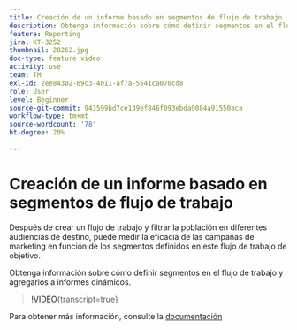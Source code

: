 ```yaml
---
title: Creación de un informe basado en segmentos de flujo de trabajo
description: Obtenga información sobre cómo definir segmentos en el flujo de trabajo y agregarlos a informes dinámicos.
feature: Reporting
jira: KT-3252
thumbnail: 28262.jpg
doc-type: feature video
activity: use
team: TM
exl-id: 2ee84302-69c3-4011-af7a-5541ca070cd8
role: User
level: Beginner
source-git-commit: 943599bd7ce139ef846f093ebda9084a91550aca
workflow-type: tm+mt
source-wordcount: '78'
ht-degree: 20%

---
```


# Creación de un informe basado en segmentos de flujo de trabajo

Después de crear un flujo de trabajo y filtrar la población en diferentes audiencias de destino, puede medir la eficacia de las campañas de marketing en función de los segmentos definidos en este flujo de trabajo de objetivo.

Obtenga información sobre cómo definir segmentos en el flujo de trabajo y agregarlos a informes dinámicos.

>[!VIDEO](https://video.tv.adobe.com/v/28262?learn=on){transcript=true}

Para obtener más información, consulte la [documentación](https://experienceleague.adobe.com/docs/campaign-standard/using/reporting/customizing-reports/creating-a-report-workflow-segment.html?lang=en)
